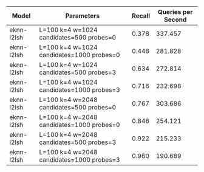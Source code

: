 |Model|Parameters|Recall|Queries per Second|
|---|---|---|---|
|eknn-l2lsh|L=100 k=4 w=1024 candidates=500 probes=0|0.378|337.457|
|eknn-l2lsh|L=100 k=4 w=1024 candidates=1000 probes=0|0.446|281.828|
|eknn-l2lsh|L=100 k=4 w=1024 candidates=500 probes=3|0.634|272.814|
|eknn-l2lsh|L=100 k=4 w=1024 candidates=1000 probes=3|0.716|232.698|
|eknn-l2lsh|L=100 k=4 w=2048 candidates=500 probes=0|0.767|303.686|
|eknn-l2lsh|L=100 k=4 w=2048 candidates=1000 probes=0|0.846|254.121|
|eknn-l2lsh|L=100 k=4 w=2048 candidates=500 probes=3|0.922|215.233|
|eknn-l2lsh|L=100 k=4 w=2048 candidates=1000 probes=3|0.960|190.689|
